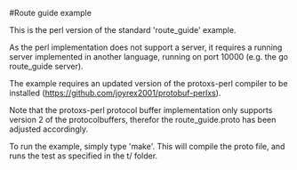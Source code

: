 #Route guide example

This is the perl version of the standard 'route_guide' example.

As the perl implementation does not support a server, it requires a running server implemented in another language, running on port 10000 (e.g. the go route_guide server).

The example requires an updated version of the protoxs-perl compiler to be installed (https://github.com/joyrex2001/protobuf-perlxs).

Note that the protoxs-perl protocol buffer implementation only supports version 2 of the protocolbuffers, therefor the route_guide.proto has been adjusted accordingly.

To run the example, simply type 'make'. This will compile the proto file, and runs the test as specified in the t/ folder.
